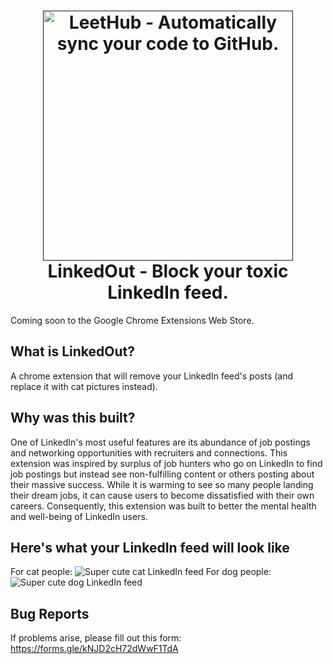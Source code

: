 <h1 align="center">
  <a href=""><img src="https://i.imgur.com/7rHvy0H.png" alt="LeetHub - Automatically sync your code to GitHub." width="400"></a>
  <br>
  LinkedOut - Block your toxic LinkedIn feed.
  <br>
</h1>
Coming soon to the Google Chrome Extensions Web Store.

## What is LinkedOut?
A chrome extension that will remove your LinkedIn feed's posts (and replace it with cat pictures instead).

## Why was this built?
One of LinkedIn's most useful features are its abundance of job postings and networking opportunities with recruiters and connections.
This extension was inspired by surplus of job hunters who go on LinkedIn to find job postings but instead see non-fulfilling content or others posting about their massive success. While it is warming to see so many people landing their dream jobs, it can cause users to become dissatisfied with their own careers.
Consequently, this extension was built to better the mental health and well-being of LinkedIn users.
## Here's what your LinkedIn feed will look like
For cat people:
![Super cute cat LinkedIn feed](https://i.imgur.com/SWXYr6m.jpg)
For dog people:
![Super cute dog LinkedIn feed](https://i.imgur.com/GzmJ10v.jpg)
## Bug Reports
If problems arise, please fill out this form: https://forms.gle/kNJD2cH72dWwF1TdA
